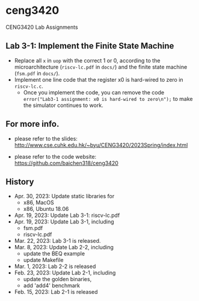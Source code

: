 # ceng3420
CENG3420 Lab Assignments

## Lab 3-1: Implement the Finite State Machine
* Replace all `x` in `uop` with the correct 1 or 0, according to the microarchitecture (`riscv-lc.pdf` in `docs/`) and the finite state machine (`fsm.pdf` in `docs/`).
* Implement one line code that the register x0 is hard-wired to zero in `riscv-lc.c`.
    - Once you implement the code, you can remove the code `error("Lab3-1 assignment: x0 is hard-wired to zero\n");` to make the simulator continues to work.

## For more info.

- please refer to the slides: http://www.cse.cuhk.edu.hk/~byu/CENG3420/2023Spring/index.html

- please refer to the code website: https://github.com/baichen318/ceng3420

## History
* Apr. 30, 2023: Update static libraries for
    - x86, MacOS
    - x86, Ubuntu 18.06
* Apr. 19, 2023: Update Lab 3-1: riscv-lc.pdf
* Apr. 19, 2023: Update Lab 3-1, including
	- fsm.pdf
	- riscv-lc.pdf
* Mar. 22, 2023: Lab 3-1 is released.
* Mar.  8, 2023: Update Lab 2-2, including
    - update the BEQ example
    - update Makefile
* Mar.  1, 2023: Lab 2-2 is released
* Feb. 23, 2023: Update Lab 2-1, including
    - update the golden binaries,
    - add 'add4' benchmark
* Feb. 15, 2023: Lab 2-1 is released
